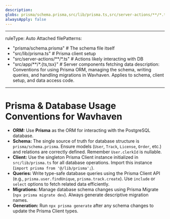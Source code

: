 ```yaml
---
description: 
globs: prisma/schema.prisma,src/lib/prisma.ts,src/server-actions/**/*.ts,src/app/**/*.ts,src/app/**/*.tsx
alwaysApply: false
---
```

---
ruleType: Auto Attached
filePatterns:
  - "prisma/schema.prisma"       # The schema file itself
  - "src/lib/prisma.ts"          # Prisma client setup
  - "src/server-actions/**/*.ts" # Actions likely interacting with DB
  - "src/app/**/*.{ts,tsx}"      # Server components fetching data
description: Conventions for using Prisma ORM, managing the schema, writing queries, and handling migrations in Wavhaven. Applies to schema, client setup, and data access code.
---
# Prisma & Database Usage Conventions for Wavhaven

- **ORM:** Use **Prisma** as the ORM for interacting with the PostgreSQL database.
- **Schema:** The single source of truth for database structure is `prisma/schema.prisma`. Ensure models (`User`, `Track`, `License`, `Order`, etc.) and relations are correctly defined. Remember `User.clerkId` is nullable.
- **Client:** Use the singleton Prisma Client instance initialized in `src/lib/prisma.ts` for all database operations. Import this instance (`import prisma from '@/lib/prisma';`).
- **Queries:** Write type-safe database queries using the Prisma Client API (e.g., `prisma.user.findUnique`, `prisma.track.create`). Use `include` or `select` options to fetch related data efficiently.
- **Migrations:** Manage database schema changes using Prisma Migrate (`npx prisma migrate dev`). Always generate descriptive migration names.
- **Generation:** Run `npx prisma generate` after any schema changes to update the Prisma Client types.